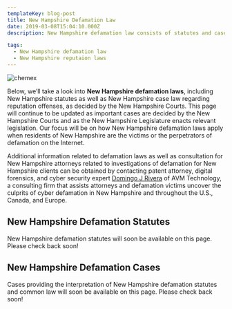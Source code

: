 ```yaml
---
templateKey: blog-post
title: New Hampshire Defamation Law
date: 2019-03-08T15:04:10.000Z
description: New Hampshire defamation law consists of statutes and case law.  Defamation law in New Hampshire may include libel, slander, false light, intereference with business relations, and other torts.  

tags:
  - New Hampshire defamation law
  - New Hampshire reputaion laws
---
```

![chemex](/img/chemex.jpg)

Below, we’ll take a look into **New Hampshire defamation laws**, including New Hampshire statutes as well as New Hampshire case law regarding reputation offenses, as decided by the New Hampshire Courts.  This page will continue to be updated as important cases are decided by the New Hampshire Courts and as the New Hampshire Legislature enacts relevant legislation.  Our focus will be on how New Hampshire defamation laws apply when residents of New Hampshire are the victims or the perpetrators of defamation on the Internet.

Additional information related to defamation laws as well as consultation for New Hampshire attorneys related to investigations of defamation for New Hampshire clients can be obtained by contacting patent attorney, digital forensics, and cyber security expert [Domingo J Rivera](http://www.cyberdefamationlawyer.com) of AVM Technology, a consulting firm that assists attorneys and defamation victims uncover the culprits of cyber defamation in New Hampshire and throughout the U.S., Canada, and Europe. 

## New Hampshire Defamation Statutes

New Hampshire defamation statutes will soon be available on this page.  Please check back soon! 

## New Hampshire Defamation Cases

Cases providing the interpretation of New Hampshire defamation statutes and common law will soon be available on this page.  Please check back soon! 
